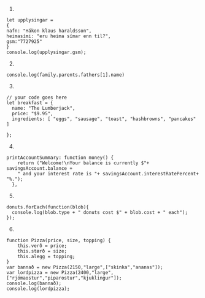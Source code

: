 1)

	let upplysingar =
	{
	nafn: "Hákon klaus haraldsson",
	heimasími: "eru heima símar enn til?",
	gsm:"7727925"
	}
	console.log(upplysingar.gsm);

2)

	console.log(family.parents.fathers[1].name)

3)

	// your code goes here
	let breakfast = {
	  name: "The Lumberjack", 
	  price: "$9.95",
	  ingredients: [ "eggs", "sausage", "toast", "hashbrowns", "pancakes" ]

	};

4)

	printAccountSummary: function money() {
	    return ("Welcome!\nYour balance is currently $"+ savingsAccount.balance +
		" and your interest rate is "+ savingsAccount.interestRatePercent+ "%.");
	  },
  
5)

	donuts.forEach(function(blob){
	  console.log(blob.type + " donuts cost $" + blob.cost + " each");
	});

6)

	function Pizza(price, size, topping) {
	    this.verð = price;
	    this.stærð = size;
	    this.alegg = topping;
	}
	var bannað = new Pizza(2150,"large",["skinka","ananas"]);
	var lordpizza = new Pizza(2400,"large",["rjómaostur","piparostur","kjuklingur"]);
	console.log(bannað);
	console.log(lordpizza);
